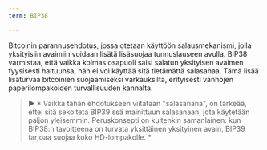 ```yaml
---
term: BIP38

---
```

Bitcoinin parannusehdotus, jossa otetaan käyttöön salausmekanismi, jolla yksityisiin avaimiin voidaan lisätä lisäsuojaa tunnuslauseen avulla. BIP38 varmistaa, että vaikka kolmas osapuoli saisi salatun yksityisen avaimen fyysisesti haltuunsa, hän ei voi käyttää sitä tietämättä salasanaa. Tämä lisää lisäturvaa bitcoinien suojaamiseksi varkauksilta, erityisesti vanhojen paperilompakoiden turvallisuuden kannalta.

> ► * Vaikka tähän ehdotukseen viitataan "salasanana", on tärkeää, ettei sitä sekoiteta BIP39:ssä mainittuun salasanaan, jota käytetään paljon yleisemmin. Peruskonsepti on kuitenkin samanlainen: kun BIP38:n tavoitteena on turvata yksittäinen yksityinen avain, BIP39 tarjoaa suojaa koko HD-lompakolle. *